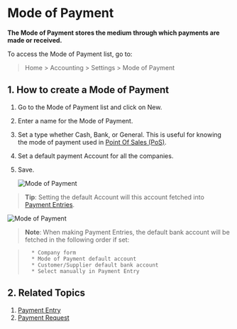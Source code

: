 <!-- add-breadcrumbs -->
# Mode of Payment

**The Mode of Payment stores the medium through which payments are made or received.**

To access the Mode of Payment list, go to:
> Home > Accounting > Settings > Mode of Payment

## 1. How to create a Mode of Payment
1. Go to the Mode of Payment list and click on New.
1. Enter a name for the Mode of Payment.
1. Set a type whether Cash, Bank, or General. This is useful for knowing the mode of payment used in [Point Of Sales (PoS)](/docs/user/manual/en/accounts/point-of-sales).
1. Set a default payment Account for all the companies.
1. Save.

    ![Mode of Payment]({{docs_base_url}}/v12/assets/img/accounts/mode-of-payment.png)

> **Tip**: Setting the default Account will this account fetched into [Payment Entries](/docs/user/manual/en/accounts/payment-entry).

![Mode of Payment](/docs/assets/img/accounts/mode-of-payment-pe.gif)

> **Note**: When making Payment Entries, the default bank account will be fetched in the following order if set:

>       * Company form
>       * Mode of Payment default account
>       * Customer/Supplier default bank account
>       * Select manually in Payment Entry

## 2. Related Topics
1. [Payment Entry](/docs/user/manual/en/accounts/payment-entry)
1. [Payment Request](/docs/user/manual/en/accounts/payment-request)

